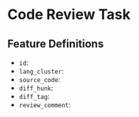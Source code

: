 # Code Review Task

## Feature Definitions

- `id`:  
- `lang_cluster`: 
- `source_code`: 
- `diff_hunk`: 
- `diff_tag`:
- `review_comment`: